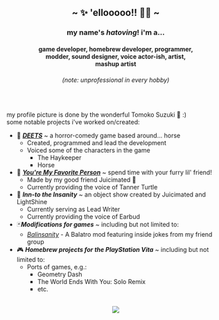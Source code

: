 <h2 align="center">~ ✨ 'ellooooo!! 💃✨ ~</h2>
<h3 align="center">my name's <em><strong>hatoving</strong></em>! i'm a...</h3>
<h4 align="center">game developer, homebrew developer, programmer,<br>
modder, sound designer, voice actor-ish, artist,<br>
mashup artist</h4>
<h6 align="center">(note: unprofessional in every hobby)</h6><br>

my profile picture is done by the wonderful Tomoko Suzuki  💖 :)<br>
some notable projects i've worked on/created:
- 🐴 <em><strong>[DEETS](https://www.newgrounds.com/portal/view/977539)</strong></em> ~ a horror-comedy game based around... horse
  - Created, programmed and lead the development
  - Voiced some of the characters in the game
    - The Haykeeper
    - Horse<br>
- 🌷 <em><strong>[You're My Favorite Person](https://store.steampowered.com/app/3866380/Youre_My_Favorite_Person/)</strong></em> ~ spend time with your furry lil' friend!
  - Made by my good friend Juicimated 🧡
  - Currently providing the voice of Tanner Turtle<br>
- 🌮 <em><strong>Inn-to the Insanity</strong></em> ~ an object show created by Juicimated and LightShine
  - Currently serving as Lead Writer
  - Currently providing the voice of Earbud<br>
- 🃏<em><strong>Modifications for games</strong></em> ~ including but not limited to:
  - _[Balinsanity](https://github.com/hatoving/btti)_ - A Balatro mod featuring inside jokes from my friend group<br>
- 🎮 <em><strong>Homebrew projects for the PlayStation Vita</strong></em> ~ including but not limited to:
  - Ports of games, e.g.:
    - Geometry Dash
    - The World Ends With You: Solo Remix
    - etc.<br><br>
<p align="center"> <img src="https://komarev.com/ghpvc/?username=hatoving&color=red&style=flat" /> </p>
